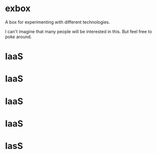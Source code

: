 # exbox
A box for experimenting with different technologies.

I can't imagine that many people will be interested in this. But feel free to poke around.

# IaaS
# IaaS
# IaaS
# IaaS
# IasS
